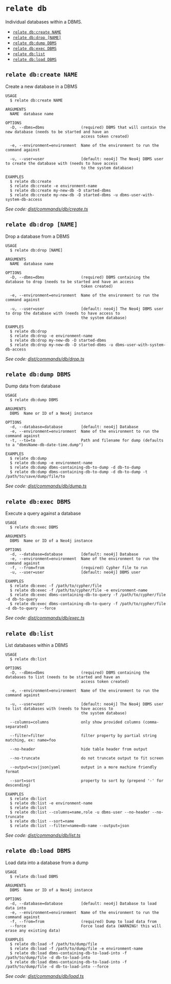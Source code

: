 `relate db`
===========

Individual databases within a DBMS.

* [`relate db:create NAME`](#relate-dbcreate-name)
* [`relate db:drop [NAME]`](#relate-dbdrop-name)
* [`relate db:dump DBMS`](#relate-dbdump-dbms)
* [`relate db:exec DBMS`](#relate-dbexec-dbms)
* [`relate db:list`](#relate-dblist)
* [`relate db:load DBMS`](#relate-dbload-dbms)

## `relate db:create NAME`

Create a new database in a DBMS

```
USAGE
  $ relate db:create NAME

ARGUMENTS
  NAME  database name

OPTIONS
  -D, --dbms=dbms                (required) DBMS that will contain the new database (needs to be started and have an
                                 access token created)

  -e, --environment=environment  Name of the environment to run the command against

  -u, --user=user                [default: neo4j] The Neo4j DBMS user to create the database with (needs to have access
                                 to the system database)

EXAMPLES
  $ relate db:create
  $ relate db:create -e environment-name
  $ relate db:create my-new-db -D started-dbms
  $ relate db:create my-new-db -D started-dbms -u dbms-user-with-system-db-access
```

_See code: [dist/commands/db/create.ts](https://github.com/neo4j-devtools/relate/blob/v1.0.2-alpha.15/packages/cli/src/commands/db/create.ts)_

## `relate db:drop [NAME]`

Drop a database from a DBMS

```
USAGE
  $ relate db:drop [NAME]

ARGUMENTS
  NAME  database name

OPTIONS
  -D, --dbms=dbms                (required) DBMS containing the database to drop (needs to be started and have an access
                                 token created)

  -e, --environment=environment  Name of the environment to run the command against

  -u, --user=user                [default: neo4j] The Neo4j DBMS user to drop the database with (needs to have access to
                                 the system database)

EXAMPLES
  $ relate db:drop
  $ relate db:drop -e environment-name
  $ relate db:drop my-new-db -D started-dbms
  $ relate db:drop my-new-db -D started-dbms -u dbms-user-with-system-db-access
```

_See code: [dist/commands/db/drop.ts](https://github.com/neo4j-devtools/relate/blob/v1.0.2-alpha.15/packages/cli/src/commands/db/drop.ts)_

## `relate db:dump DBMS`

Dump data from database

```
USAGE
  $ relate db:dump DBMS

ARGUMENTS
  DBMS  Name or ID of a Neo4j instance

OPTIONS
  -d, --database=database        [default: neo4j] Database
  -e, --environment=environment  Name of the environment to run the command against
  -t, --to=to                    Path and filename for dump (defaults to a "dbmsName-db-date-time.dump")

EXAMPLES
  $ relate db:dump
  $ relate db:dump -e environment-name
  $ relate db:dump dbms-containing-db-to-dump -d db-to-dump
  $ relate db:dump dbms-containing-db-to-dump -d db-to-dump -t /path/to/save/dump/file/to
```

_See code: [dist/commands/db/dump.ts](https://github.com/neo4j-devtools/relate/blob/v1.0.2-alpha.15/packages/cli/src/commands/db/dump.ts)_

## `relate db:exec DBMS`

Execute a query against a database

```
USAGE
  $ relate db:exec DBMS

ARGUMENTS
  DBMS  Name or ID of a Neo4j instance

OPTIONS
  -d, --database=database        [default: neo4j] Database
  -e, --environment=environment  Name of the environment to run the command against
  -f, --from=from                (required) Cypher file to run
  -u, --user=user                [default: neo4j] DBMS user

EXAMPLES
  $ relate db:exec -f /path/to/cypher/file
  $ relate db:exec -f /path/to/cypher/file -e environment-name
  $ relate db:exec dbms-containing-db-to-query -f /path/to/cypher/file -d db-to-query
  $ relate db:exec dbms-containing-db-to-query -f /path/to/cypher/file -d db-to-query --force
```

_See code: [dist/commands/db/exec.ts](https://github.com/neo4j-devtools/relate/blob/v1.0.2-alpha.15/packages/cli/src/commands/db/exec.ts)_

## `relate db:list`

List databases within a DBMS

```
USAGE
  $ relate db:list

OPTIONS
  -D, --dbms=dbms                (required) DBMS containing the databases to list (needs to be started and have an
                                 access token created)

  -e, --environment=environment  Name of the environment to run the command against

  -u, --user=user                [default: neo4j] The Neo4j DBMS user to list databases with (needs to have access to
                                 the system database)

  --columns=columns              only show provided columns (comma-separated)

  --filter=filter                filter property by partial string matching, ex: name=foo

  --no-header                    hide table header from output

  --no-truncate                  do not truncate output to fit screen

  --output=csv|json|yaml         output in a more machine friendly format

  --sort=sort                    property to sort by (prepend '-' for descending)

EXAMPLES
  $ relate db:list
  $ relate db:list -e environment-name
  $ relate db:list
  $ relate db:list --columns=name,role -u dbms-user --no-header --no-truncate
  $ relate db:list --sort=name
  $ relate db:list --filter=name=db-name --output=json
```

_See code: [dist/commands/db/list.ts](https://github.com/neo4j-devtools/relate/blob/v1.0.2-alpha.15/packages/cli/src/commands/db/list.ts)_

## `relate db:load DBMS`

Load data into a database from a dump

```
USAGE
  $ relate db:load DBMS

ARGUMENTS
  DBMS  Name or ID of a Neo4j instance

OPTIONS
  -d, --database=database        [default: neo4j] Database to load data into
  -e, --environment=environment  Name of the environment to run the command against
  -f, --from=from                (required) Dump to load data from
  --force                        Force load data (WARNING! this will erase any existing data)

EXAMPLES
  $ relate db:load -f /path/to/dump/file
  $ relate db:load -f /path/to/dump/file -e environment-name
  $ relate db:load dbms-containing-db-to-load-into -f /path/to/dump/file -d db-to-load-into
  $ relate db:load dbms-containing-db-to-load-into -f /path/to/dump/file -d db-to-load-into --force
```

_See code: [dist/commands/db/load.ts](https://github.com/neo4j-devtools/relate/blob/v1.0.2-alpha.15/packages/cli/src/commands/db/load.ts)_
